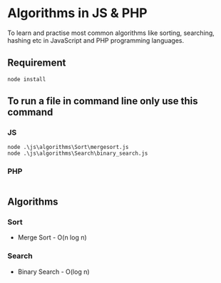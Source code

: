 # Algorithms in JS & PHP
To learn and practise most common algorithms like sorting, searching, hashing etc in JavaScript and PHP programming languages.

## Requirement 
```
node install
```

## To run a file in command line only use this command

### JS
```
node .\js\algorithms\Sort\mergesort.js
node .\js\algorithms\Search\binary_search.js
```
### PHP
```

```

## Algorithms
### Sort
- Merge Sort - O(n log n)
### Search
- Binary Search - O(log n)
